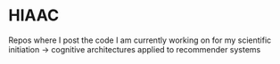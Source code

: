 # HIAAC
Repos where I post the code I am currently working on for my scientific initiation -> cognitive architectures applied to recommender systems 
